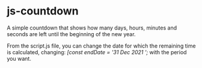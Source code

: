 # js-countdown
A simple countdown that shows how many days, hours, minutes and seconds are left until the beginning of the new year.

From the script.js file, you can change the date for which the remaining time is calculated, changing: *[const endDate = '31 Dec 2021 ';* with the period you want.


